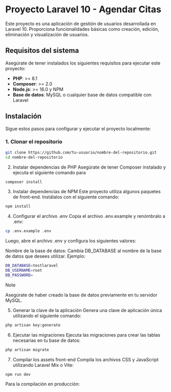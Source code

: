 # Proyecto Laravel 10 - Agendar Citas

Este proyecto es una aplicación de gestión de usuarios desarrollada en Laravel 10. Proporciona funcionalidades básicas como creación, edición, eliminación y visualización de usuarios.

## Requisitos del sistema

Asegúrate de tener instalados los siguientes requisitos para ejecutar este proyecto:

- **PHP**: >= 8.1
- **Composer**: >= 2.0
- **Node.js**: >= 16.0 y NPM
- **Base de datos**: MySQL o cualquier base de datos compatible con Laravel

## Instalación

Sigue estos pasos para configurar y ejecutar el proyecto localmente:

### 1. Clonar el repositorio

```bash
git clone https://github.com/tu-usuario/nombre-del-repositorio.git
cd nombre-del-repositorio
```

2. Instalar dependencias de PHP
Asegúrate de tener Composer instalado y ejecuta el siguiente comando para 

```bash
composer install
```

3. Instalar dependencias de NPM
Este proyecto utiliza algunos paquetes de front-end. Instálalos con el siguiente comando:

```bash
npm install
```

4. Configurar el archivo .env
Copia el archivo .env.example y renómbralo a .env:


```bash
cp .env.example .env
```
Luego, abre el archivo .env y configura los siguientes valores:

Nombre de la base de datos: Cambia DB_DATABASE al nombre de la base de datos que desees utilizar. Ejemplo:

```bash
DB_DATABASE=testlaravel
DB_USERNAME=root
DB_PASSWORD=
```
> [!NOTE]
> Asegúrate de haber creado la base de datos previamente en tu servidor MySQL.


5. Generar la clave de la aplicación
Genera una clave de aplicación única utilizando el siguiente comando:

```bash
php artisan key:generate
```
6. Ejecutar las migraciones
Ejecuta las migraciones para crear las tablas necesarias en tu base de datos:

```bash
php artisan migrate
```
7. Compilar los assets front-end
Compila los archivos CSS y JavaScript utilizando Laravel Mix o Vite:

```bash
npm run dev
```
Para la compilación en producción:
